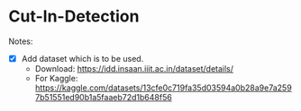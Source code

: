 # Cut-In-Detection
Notes:
  - [x] Add dataset which is to be used.
    - Download: https://idd.insaan.iiit.ac.in/dataset/details/
    - For Kaggle: https://kaggle.com/datasets/13cfe0c719fa35d03594a0b28a9e7a2597b51551ed90b1a5faaeb72d1b648f56
